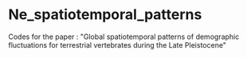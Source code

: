 # Ne_spatiotemporal_patterns
Codes for the paper :  "Global spatiotemporal patterns of demographic fluctuations for terrestrial vertebrates during the Late Pleistocene"
